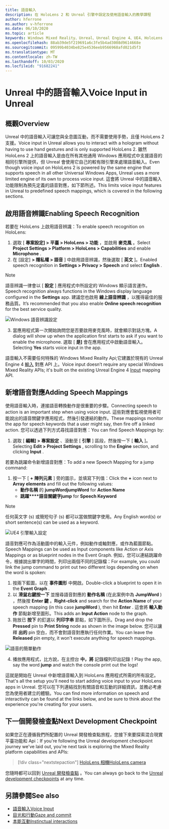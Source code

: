 ```yaml
---
title: 語音輸入
description: 在 HoloLens 2 和 Unreal 引擎中設定及使用語音輸入的教學課程
author: hferrone
ms.author: v-hferrone
ms.date: 06/10/2020
ms.topic: article
keywords: Windows Mixed Reality、Unreal、Unreal Engine 4、UE4、HoloLens 2、語音、語音輸入、語音辨識、混合現實、開發、功能、檔、指南、全息全像遊戲開發
ms.openlocfilehash: 88ab39de5f219691a6c3fe5b4ad3008d9614668e
ms.sourcegitcommit: 09599b4034be825e4536eeb9566968afd021d5f3
ms.translationtype: MT
ms.contentlocale: zh-TW
ms.lasthandoff: 10/03/2020
ms.locfileid: "91682241"
---
```

# <a name="voice-input-in-unreal"></a><span data-ttu-id="55830-104">Unreal 中的語音輸入</span><span class="sxs-lookup"><span data-stu-id="55830-104">Voice Input in Unreal</span></span>

## <a name="overview"></a><span data-ttu-id="55830-105">概觀</span><span class="sxs-lookup"><span data-stu-id="55830-105">Overview</span></span>
<span data-ttu-id="55830-106">Unreal 中的語音輸入可讓您與全息圖互動，而不需要使用手勢，且僅 HoloLens 2 支援。</span><span class="sxs-lookup"><span data-stu-id="55830-106">Voice input in Unreal allows you to interact with a hologram without having to use hand gestures and is only supported HoloLens 2.</span></span> <span data-ttu-id="55830-107">雖然 HoloLens 2 上的語音輸入是由在所有其他通用 Windows 應用程式中支援語音的相同引擎所提供，但 Unreal 會使用它自己的較有限引擎來處理語音輸入。</span><span class="sxs-lookup"><span data-stu-id="55830-107">Even though voice input on HoloLens 2 is powered by the same engine that supports speech in all other Universal Windows Apps, Unreal uses a more limited engine of its own to process voice input.</span></span> <span data-ttu-id="55830-108">這會將 Unreal 中的語音輸入功能限制為預先定義的語音對應，如下節所述。</span><span class="sxs-lookup"><span data-stu-id="55830-108">This limits voice input features in Unreal to predefined speech mappings, which is covered in the following sections.</span></span> 

## <a name="enabling-speech-recognition"></a><span data-ttu-id="55830-109">啟用語音辨識</span><span class="sxs-lookup"><span data-stu-id="55830-109">Enabling Speech Recognition</span></span>

<span data-ttu-id="55830-110">若要在 HoloLens 上啟用語音辨識：</span><span class="sxs-lookup"><span data-stu-id="55830-110">To enable speech recognition on HoloLens:</span></span>
1. <span data-ttu-id="55830-111">選取 [ **專案設定] > 平臺 > HoloLens > 功能** ，並啟用 **麥克風** 。</span><span class="sxs-lookup"><span data-stu-id="55830-111">Select **Project Settings > Platform > HoloLens > Capabilities** and enable **Microphone** .</span></span> 
2. <span data-ttu-id="55830-112">在 [設定] **> 隱私權 > 語音** ] 中啟用語音辨識，然後選取 [ **英文** ]。</span><span class="sxs-lookup"><span data-stu-id="55830-112">Enabled speech recognition in **Settings > Privacy > Speech** and select **English** .</span></span>

> [!NOTE]
> <span data-ttu-id="55830-113">語音辨識一律會以 [ **設定** ] 應用程式中所設定的 Windows 顯示語言運作。</span><span class="sxs-lookup"><span data-stu-id="55830-113">Speech recognition always functions in the Windows display language configured in the **Settings** app.</span></span> <span data-ttu-id="55830-114">建議您也啟用 **線上語音辨識** ，以獲得最佳的服務品質。</span><span class="sxs-lookup"><span data-stu-id="55830-114">It’s recommended that you also enable **Online speech recognition** for the best service quality.</span></span>

![Windows 語音辨識設定](images/unreal/speech-recognition-settings.png)

3. <span data-ttu-id="55830-116">當應用程式第一次開始詢問您是否要啟用麥克風時，就會顯示對話方塊。</span><span class="sxs-lookup"><span data-stu-id="55830-116">A dialog will show up when the application first starts to ask if you want to enable the microphone.</span></span> <span data-ttu-id="55830-117">選取 [ **是]** 會在應用程式中啟動語音輸入。</span><span class="sxs-lookup"><span data-stu-id="55830-117">Selecting **Yes** starts voice input in the app.</span></span>

<span data-ttu-id="55830-118">語音輸入不需要任何特殊的 Windows Mixed Reality Api;它建置於現有的 Unreal Engine 4 [輸入](https://docs.unrealengine.com/Gameplay/Input/index.html) 對應 API 上。</span><span class="sxs-lookup"><span data-stu-id="55830-118">Voice input doesn’t require any special Windows Mixed Reality APIs; it's built on the existing Unreal Engine 4 [Input](https://docs.unrealengine.com/Gameplay/Input/index.html) mapping API.</span></span> 

## <a name="adding-speech-mappings"></a><span data-ttu-id="55830-119">新增語音對應</span><span class="sxs-lookup"><span data-stu-id="55830-119">Adding Speech Mappings</span></span>
<span data-ttu-id="55830-120">使用語音輸入時，連接語音轉換動作是很重要的步驟。</span><span class="sxs-lookup"><span data-stu-id="55830-120">Connecting speech to action is an important step when using voice input.</span></span> <span data-ttu-id="55830-121">這些對應會監視使用者可能說出的語音關鍵字應用程式，然後引發連結的動作。</span><span class="sxs-lookup"><span data-stu-id="55830-121">These mappings monitor the app for speech keywords that a user might say, then fire off a linked action.</span></span> <span data-ttu-id="55830-122">您可以透過下列方式尋找語音對應：</span><span class="sxs-lookup"><span data-stu-id="55830-122">You can find Speech Mappings by:</span></span>
1. <span data-ttu-id="55830-123">選取 [ **編輯] > 專案設定** 、滾動至 [ **引擎** ] 區段，然後按一下 [ **輸入** ]。</span><span class="sxs-lookup"><span data-stu-id="55830-123">Selecting **Edit > Project Settings** , scrolling to the **Engine** section, and clicking **Input** .</span></span>

<span data-ttu-id="55830-124">若要為跳躍命令新增語音對應：</span><span class="sxs-lookup"><span data-stu-id="55830-124">To add a new Speech Mapping for a jump command:</span></span>
1. <span data-ttu-id="55830-125">按一下 [ **+** **陣列元素** ] 旁的圖示，並填寫下列值：</span><span class="sxs-lookup"><span data-stu-id="55830-125">Click the **+** icon next to **Array elements** and fill out the following values:</span></span>
    * <span data-ttu-id="55830-126">**動作名稱** 的 **jumpWord**</span><span class="sxs-lookup"><span data-stu-id="55830-126">**jumpWord** for **Action Name**</span></span>
    * <span data-ttu-id="55830-127">**跳躍\*\*\*\*語音關鍵字**</span><span class="sxs-lookup"><span data-stu-id="55830-127">**jump** for **Speech Keyword**</span></span>

> [!NOTE]
> <span data-ttu-id="55830-128">任何英文字 (s) 或簡短句子 (s) 都可以當做關鍵字使用。</span><span class="sxs-lookup"><span data-stu-id="55830-128">Any English word(s) or short sentence(s) can be used as a keyword.</span></span> 

![UE4 引擎輸入設定](images/unreal/engine-input.png)

<span data-ttu-id="55830-130">語音對應可作為活動圖中的輸入元件，例如動作或軸對應，或作為藍圖節點。</span><span class="sxs-lookup"><span data-stu-id="55830-130">Speech Mappings can be used as Input components like Action or Axis Mappings or as blueprint nodes in the Event Graph.</span></span> <span data-ttu-id="55830-131">例如，您可以連結跳躍命令，根據說出單字的時間，列印出兩個不同的記錄檔：</span><span class="sxs-lookup"><span data-stu-id="55830-131">For example, you could link the jump command to print out two different logs depending on when the word is spoken:</span></span>

1. <span data-ttu-id="55830-132">按兩下藍圖，以在 **事件圖形** 中開啟。</span><span class="sxs-lookup"><span data-stu-id="55830-132">Double-click a blueprint to open it in the **Event Graph** .</span></span>
2. <span data-ttu-id="55830-133">以 **滑鼠右鍵按一下** 並搜尋語音對應的 **動作名稱** (在此案例中為 **JumpWord** ) ，然後按 **Enter 鍵** 。</span><span class="sxs-lookup"><span data-stu-id="55830-133">**Right-click** and search for the **Action Name** of your speech mapping (in this case **jumpWord** ), then hit **Enter** .</span></span> <span data-ttu-id="55830-134">這會將 **輸入動作** 節點新增至圖形。</span><span class="sxs-lookup"><span data-stu-id="55830-134">This adds an **Input Action** node to the graph.</span></span>
3. <span data-ttu-id="55830-135">拖放已 **按下** 的釘選以 **列印字串** 節點，如下圖所示。</span><span class="sxs-lookup"><span data-stu-id="55830-135">Drag and drop the **Pressed** pin to **Print String** node as shown in the image below.</span></span> <span data-ttu-id="55830-136">您可以讓釋 **出的** pin 空白，而不會對語音對應執行任何作業。</span><span class="sxs-lookup"><span data-stu-id="55830-136">You can leave the **Released** pin empty, it won't execute anything for speech mappings.</span></span>
 
![語音的簡單動作](images/unreal/voice-input-img-03.png)

4. <span data-ttu-id="55830-138">播放應用程式，比方說，在主控台 **中，將** 記錄檔列印出記錄！</span><span class="sxs-lookup"><span data-stu-id="55830-138">Play the app, say the word **jump** and watch the console print out the logs!</span></span>

<span data-ttu-id="55830-139">這就是開始在 Unreal 中新增語音輸入到 HoloLens 應用程式所需的所有設定。</span><span class="sxs-lookup"><span data-stu-id="55830-139">That's all the setup you'll need to start adding voice input to your HoloLens apps in Unreal.</span></span> <span data-ttu-id="55830-140">您可以在下列連結找到有關語音和互動的詳細資訊，並務必考慮您為使用者建立的體驗。</span><span class="sxs-lookup"><span data-stu-id="55830-140">You can find more information on speech and interactivity can be found at the links below, and be sure to think about the experience you're creating for your users.</span></span>

## <a name="next-development-checkpoint"></a><span data-ttu-id="55830-141">下一個開發檢查點</span><span class="sxs-lookup"><span data-stu-id="55830-141">Next Development Checkpoint</span></span>

<span data-ttu-id="55830-142">如果您正在遵循我們所配置的 Unreal 開發檢查點旅程，您接下來要探索混合現實平臺功能和 Api：</span><span class="sxs-lookup"><span data-stu-id="55830-142">If you're following the Unreal development checkpoint journey we've laid out, you're next task is exploring the Mixed Reality platform capabilities and APIs:</span></span> 

> [!div class="nextstepaction"]
> [<span data-ttu-id="55830-143">HoloLens 相機</span><span class="sxs-lookup"><span data-stu-id="55830-143">HoloLens camera</span></span>](unreal-hololens-camera.md)

<span data-ttu-id="55830-144">您隨時都可以回到 [Unreal 開發檢查點](unreal-development-overview.md#2-core-building-blocks) 。</span><span class="sxs-lookup"><span data-stu-id="55830-144">You can always go back to the [Unreal development checkpoints](unreal-development-overview.md#2-core-building-blocks) at any time.</span></span>

## <a name="see-also"></a><span data-ttu-id="55830-145">另請參閱</span><span class="sxs-lookup"><span data-stu-id="55830-145">See also</span></span>
* [<span data-ttu-id="55830-146">語音輸入</span><span class="sxs-lookup"><span data-stu-id="55830-146">Voice Input</span></span>](../../design/voice-input.md)
* [<span data-ttu-id="55830-147">目光和行動</span><span class="sxs-lookup"><span data-stu-id="55830-147">Gaze and commit</span></span>](../../design/gaze-and-commit.md)
* [<span data-ttu-id="55830-148">本能互動</span><span class="sxs-lookup"><span data-stu-id="55830-148">Instinctual interactions</span></span>](../../design/interaction-fundamentals.md)

